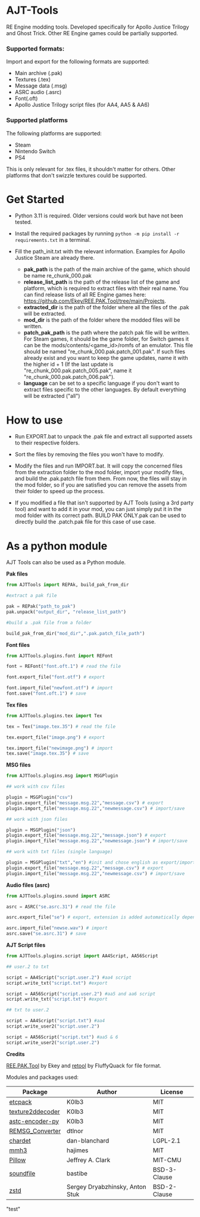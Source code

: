 # AJT-Tools

RE Engine modding tools. Developed specifically for Apollo Justice Trilogy and Ghost Trick. 
Other RE Engine games could be partially supported.

### Supported formats:

Import and export for the following formats are supported:

- Main archive (.pak)
- Textures (.tex)
- Message data (.msg)
- ASRC audio (.asrc)
- Font(.oft)
- Apollo Justice Trilogy script files (for AA4, AA5 & AA6)

### Supported platforms

The following platforms are supported:

- Steam
- Nintendo Switch
- PS4

This is only relevant for .tex files, it shouldn't matter for others. Other platforms that don't swizzle textures could be supported.

# Get Started

- Python 3.11 is required. Older versions could work but have not been tested.

- Install the required packages by running `python -m pip install -r requirements.txt` in a terminal.

- Fill the path_init.txt with the relevant information. Examples for Apollo Justice Steam are already there.
    - **pak_path** is the path of the main archive of the game, which should be name re_chunk_000.pak
    - **release_list_path** is the path of the release list of the game and platform, which is required to extract files with their real name. You can find release lists of all RE Engine games here: https://github.com/Ekey/REE.PAK.Tool/tree/main/Projects.
    - **extracted_dir** is the path of the folder where all the files of the .pak will be extracted.
    - **mod_dir** is the path of the folder where the modded files will be written. 
    - **patch_pak_path** is the path where the patch pak file will be written. For Steam games, it should be the game folder, for Switch games it can be the mods/contents/<game_id>/romfs of an emulator. This file should be named "re_chunk_000.pak.patch_001.pak". If such files already exist and you want to keep the game updates, name it with the higher id + 1 (If the last update is "re_chunk_000.pak.patch_005.pak", name it "re_chunk_000.pak.patch_006.pak").
    - **language** can be set to a specific language if you don't want to extract files specific to the other languages. By default everything will be extracted ("all")

# How to use

- Run EXPORT.bat to unpack the .pak file and extract all supported assets to their respective folders.

- Sort the files by removing the files you won't have to modify.

- Modify the files and run IMPORT.bat. It will copy the concerned files from the extraction folder to the mod folder, import your modify files, and build the .pak.patch file from them. From now, the files will stay in the mod folder, so if you are satisfied you can remove the assets from their folder to speed up the process.

- If you modified a file that isn't supported by AJT Tools (using a 3rd party tool) and want to add it in your mod, you can just simply put it in the mod folder with its correct path. BUILD PAK ONLY.pak can be used to directly build the .patch.pak file for this case of use case.

# As a python module

AJT Tools can also be used as a Python module.

**Pak files**

```python
from AJTTools import REPAk, build_pak_from_dir

#extract a pak file

pak = REPak("path_to_pak")
pak.unpack("output_dir", "release_list_path")

#build a .pak file from a folder

build_pak_from_dir("mod_dir",".pak.patch_file_path")
```

**Font files**

```python
from AJTTools.plugins.font import REFont

font = REFont("font.oft.1") # read the file

font.export_file("font.otf") # export

font.import_file("newfont.otf") # import
font.save("font.oft.1") # save
```

**Tex files**

```python
from AJTTools.plugins.tex import Tex

tex = Tex("image.tex.35") # read the file

tex.export_file("image.png") # export

tex.import_file("newimage.png") # import
tex.save("image.tex.35") # save
```

**MSG files**

```python
from AJTTools.plugins.msg import MSGPlugin

## work with csv files

plugin = MSGPlugin("csv")
plugin.export_file("message.msg.22","message.csv") # export
plugin.import_file("message.msg.22","newmessage.csv") # import/save

## work with json files

plugin = MSGPlugin("json")
plugin.export_file("message.msg.22","message.json") # export
plugin.import_file("message.msg.22","newmessage.json") # import/save

## work with txt files (single language)

plugin = MSGPlugin("txt","en") #init and chose english as export/import language
plugin.export_file("message.msg.22","message.csv") # export
plugin.import_file("message.msg.22","newmessage.csv") # import/save
```

**Audio files (asrc)**

```python
from AJTTools.plugins.sound import ASRC

asrc = ASRC("se.asrc.31") # read the file

asrc.export_file("se") # export, extension is added automatically depending on the format

asrc.import_file("newse.wav") # import
asrc.save("se.asrc.31") # save
```

**AJT Script files**

```python
from AJTTools.plugins.script import AA4Script, AA56Script

## user.2 to txt

script = AA4Script("script.user.2") #aa4 script
script.write_txt("script.txt") #export

script = AA56Script("script.user.2") #aa5 and aa6 script
script.write_txt("script.txt") #export

## txt to user.2

script = AA4Script("script.txt") #aa4
script.write_user2("script.user.2")

script = AA56Script("script.txt") #aa5 & 6
script.write_user2("script.user.2")
```

**Credits**

[REE.PAK.Tool](https://github.com/Ekey/REE.PAK.Tool/tree/main) by Ekey and [retool](https://www.patreon.com/FluffyQuack) by FluffyQuack for file format.

Modules and packages used:

| Package   | Author   | License |
|---      |---    |---   |
| [etcpack](https://github.com/K0lb3/etcpak) | K0lb3 | MIT
| [texture2ddecoder](https://github.com/K0lb3/texture2ddecoder) | K0lb3 | MIT
| [astc-encoder-py](https://github.com/K0lb3/astc-encoder-py) | K0lb3 | MIT
| [REMSG_Converter](https://github.com/dtlnor/REMSG_Converter) | dtlnor | MIT
| [chardet](https://github.com/chardet/chardet) | dan-blanchard | LGPL-2.1
| [mmh3](https://github.com/hajimes/mmh3) | hajimes | MIT
| [Pillow](https://github.com/python-pillow/Pillow) | Jeffrey A. Clark | MIT-CMU
| [soundfile](https://github.com/bastibe/python-soundfile) | bastibe | BSD-3-Clause
| [zstd](https://github.com/sergey-dryabzhinsky/python-zstd) | Sergey Dryabzhinsky, Anton Stuk | BSD-2-Clause
"test" 
